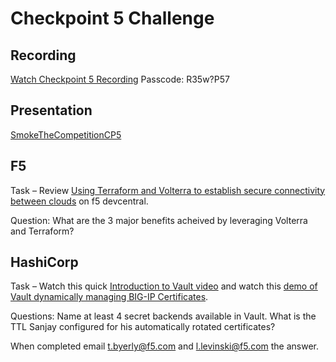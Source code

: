 # Checkpoint 5 Challenge

## Recording

[Watch Checkpoint 5 Recording](https://f5networks.zoom.us/rec/share/ljzDCBirAXgOTLjlTGATvBW3OA2eB0LCmbTwvvU7IZoY9EDc_-lMVUd1eAUIgPo.8ymN0HcrgQ_H-Zur) Passcode: R35w?P57

## Presentation

[SmokeTheCompetitionCP5](https://github.com/F5ChannelSE/stc/blob/main/checkpoint5/SmokeTheCompetitionCP5.pdf)

## F5

Task – Review [Using Terraform and Volterra to establish secure connectivity between clouds](https://devcentral.f5.com/s/articles/Using-Terraform-and-Volterra-to-establish-secure-connectivity-between-clouds) on f5 devcentral.

Question: What are the 3 major benefits acheived by leveraging Volterra and Terraform?


## HashiCorp

Task – Watch this quick [Introduction to Vault video](hhttps://youtu.be/VYfl-DpZ5wM) and watch this [demo of Vault dynamically managing BIG-IP Certificates](https://youtu.be/Rk7rroW8ye0?t=25).
 
Questions:
Name at least 4 secret backends available in Vault.
What is the TTL Sanjay configured for his automatically rotated certificates?


When completed email t.byerly@f5.com and l.levinski@f5.com the answer.